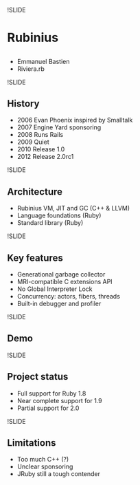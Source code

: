 !SLIDE
# Rubinius #
## ##
<div class="title_desc">
  <ul>
    <li>Emmanuel Bastien</li>
    <li>Riviera.rb</li>
  </ul>
</div>

!SLIDE
## History ##
* 2006 Evan Phoenix inspired by Smalltalk
* 2007 Engine Yard sponsoring
* 2008 Runs Rails
* 2009 Quiet
* 2010 Release 1.0
* 2012 Release 2.0rc1

!SLIDE
## Architecture ##
* Rubinius VM, JIT and GC (C++ & LLVM)
* Language foundations (Ruby)
* Standard library (Ruby)

!SLIDE
## Key features ##
* Generational garbage collector
* MRI-compatible C extensions API
* No Global Interpreter Lock
* Concurrency: actors, fibers, threads
* Built-in debugger and profiler

!SLIDE
## Demo ##

!SLIDE
## Project status ##
* Full support for Ruby 1.8
* Near complete support for 1.9
* Partial support for 2.0

!SLIDE
## Limitations ##
* Too much C++ (?)
* Unclear sponsoring
* JRuby still a tough contender

